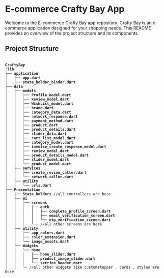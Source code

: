 <!DOCTYPE html>
<html>
<body>
  <h1>E-commerce Crafty Bay App</h1>
  <p>Welcome to the E-commerce Crafty Bay app repository. Crafty Bay is an e-commerce application designed for your shopping needs. This README provides an overview of the project structure and its components.</p>

  <h2>Project Structure</h2>
  <pre>
    <code><b>
CraftyBay
└lib
├── application
│   ├── app.dart
│   └── state_holder_binder.dart
├── data
│   ├── models
│   │   ├── Profile_model.dart
│   │   ├── Review_model.dart
│   │   ├── WishList_model.dart
│   │   ├── brand.dart
│   │   ├── category_data.dart
│   │   ├── network_response.dart
│   │   ├── payment_method.dart
│   │   ├── product.dart
│   │   ├── product_details.dart
│   │   ├── slider_data.dart
│   │   ├── cart_list_model.dart
│   │   ├── category_model.dart
│   │   ├── invoice_create_response_model.dart
│   │   ├── review_model.dart
│   │   ├── product_details_model.dart
│   │   ├── slider_model.dart
│   │   └── product_model.dart
│   ├── services
│   │   ├── create_review_caller.dart
│   │   └── network_caller.dart
│   └── utility
│   │   └── urls.dart
├── Presentation 
│   ├── State_holders</b> //all controllers are here<b>
│   ├── ui
│   │   ├── screens
│   │   │   ├── auth
│   │   │   │   ├── complete_profile_screen.dart      
│   │   │   │   ├── email_verification_screen.dart
│   │   │   │   └── otp_verification_screen.dart
│   │   │   └── </b>//all other screens are here<b>
│   ├── utility
│   │   ├── app_colors.dart
│   │   ├── color_extension.dart
│   │   └── image_assets.dart
│   └── Widgets
│   │   └── Home
│   │   │   ├── home_slider.dart
│   │   │   ├── product_image_slider.dart
│   │   │   └── section_header.dart
│   │   └─</b> //all other widgets like customstepper , cards , styles are here
     </code>
  </pre>
</body>
</html>
